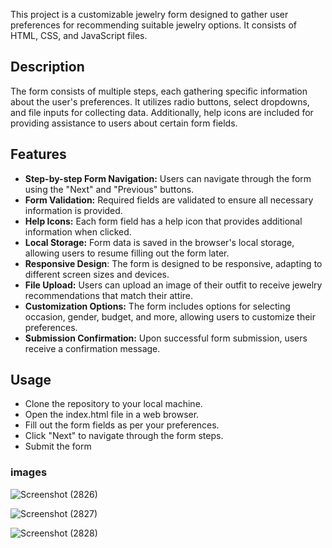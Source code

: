 This project is a customizable jewelry form designed to gather user preferences for recommending suitable jewelry options. It consists of HTML, CSS, and JavaScript files.

## Description
The form consists of multiple steps, each gathering specific information about the user's preferences. It utilizes radio buttons, select dropdowns, and file inputs for collecting data. Additionally, help icons are included for providing assistance to users about certain form fields.

## Features
* **Step-by-step Form Navigation:** Users can navigate through the form using the "Next" and "Previous" buttons.
* **Form Validation:** Required fields are validated to ensure all necessary information is provided.
* **Help Icons:** Each form field has a help icon that provides additional information when clicked.
* **Local Storage:** Form data is saved in the browser's local storage, allowing users to resume filling out the form later.
* **Responsive Design**: The form is designed to be responsive, adapting to different screen sizes and devices.
* **File Upload:** Users can upload an image of their outfit to receive jewelry recommendations that match their attire.
* **Customization Options:** The form includes options for selecting occasion, gender, budget, and more, allowing users to customize their preferences.
* **Submission Confirmation:** Upon successful form submission, users receive a confirmation message.

## Usage
* Clone the repository to your local machine.
* Open the index.html file in a web browser.
* Fill out the form fields as per your preferences.
* Click "Next" to navigate through the form steps.
*  Submit the form

  ### images 

  ![Screenshot (2826)](https://github.com/aj9834/JavaScript-project/assets/121596903/8d9ccbc4-2ce3-4b15-b673-56c71defb066)
  
![Screenshot (2827)](https://github.com/aj9834/JavaScript-project/assets/121596903/476ac315-a277-47cc-909a-49ba4b13f6e6)

![Screenshot (2828)](https://github.com/aj9834/JavaScript-project/assets/121596903/c0d83bee-12b2-44e5-94da-ac6a5ae4f187)


